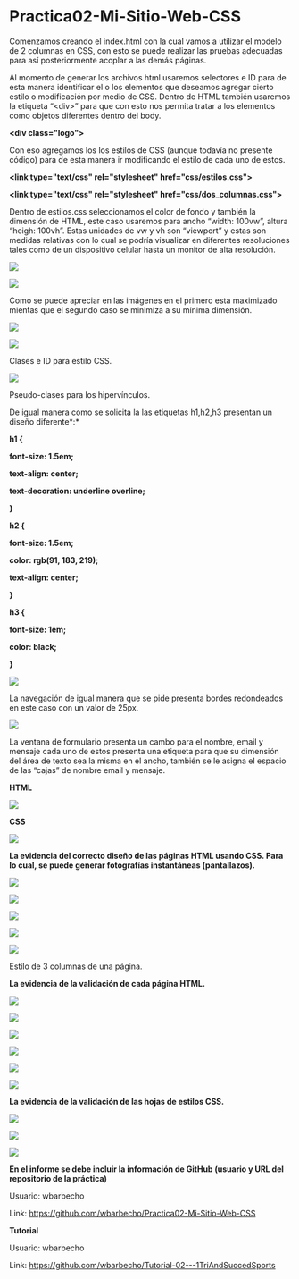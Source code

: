 Practica02-Mi-Sitio-Web-CSS
===========================

Comenzamos creando el index.html con la cual vamos a utilizar el modelo de 2
columnas en CSS, con esto se puede realizar las pruebas adecuadas para así
posteriormente acoplar a las demás páginas.

Al momento de generar los archivos html usaremos selectores e ID para de esta
manera identificar el o los elementos que deseamos agregar cierto estilo o
modificación por medio de CSS. Dentro de HTML también usaremos la etiqueta
“\<div\>” para que con esto nos permita tratar a los elementos como objetos
diferentes dentro del body.

**\<div class="logo"\>**

Con eso agregamos los los estilos de CSS (aunque todavía no presente código)
para de esta manera ir modificando el estilo de cada uno de estos.

**\<link type="text/css" rel="stylesheet" href="css/estilos.css"\>**

**\<link type="text/css" rel="stylesheet" href="css/dos_columnas.css"\>**

Dentro de estilos.css seleccionamos el color de fondo y también la dimensión de
HTML, este caso usaremos para ancho “width: 100vw”, altura “heigh: 100vh”. Estas
unidades de vw y vh son “viewport” y estas son medidas relativas con lo cual se
podría visualizar en diferentes resoluciones tales como de un dispositivo
celular hasta un monitor de alta resolución.

![](media/6f32b7da408cf68484478aa3c2da1eb1.png)

![](media/acf7bb1c79225dcda047143c2566fad5.png)

Como se puede apreciar en las imágenes en el primero esta maximizado mientas que
el segundo caso se minimiza a su mínima dimensión.

![](media/b54001f3e518d34d6e6ca49b8bf1059f.png)

![](media/33ef29380da2dfa01844dc93da435ac0.png)

Clases e ID para estilo CSS.

![](media/714f46c7a0ac498bf697123ca46d4563.png)

Pseudo-clases para los hipervínculos.

De igual manera como se solicita la las etiquetas h1,h2,h3 presentan un diseño
diferente*:*

**h1 {**

**font-size: 1.5em;**

**text-align: center;**

**text-decoration: underline overline;**

**}**

**h2 {**

**font-size: 1.5em;**

**color: rgb(91, 183, 219);**

**text-align: center;**

**}**

**h3 {**

**font-size: 1em;**

**color: black;**

**}**

![](media/0e6b37d3a53d42f7da3d15a38d96aaa6.png)

La navegación de igual manera que se pide presenta bordes redondeados en este
caso con un valor de 25px.

![](media/3d06cfecd3e331ae3366b352a56a7ed8.png)

La ventana de formulario presenta un cambo para el nombre, email y mensaje cada
uno de estos presenta una etiqueta para que su dimensión del área de texto sea
la misma en el ancho, también se le asigna el espacio de las “cajas” de nombre
email y mensaje.

**HTML**

![](media/4c3718519432343169282ba89fae69d1.png)

**CSS**

![](media/bdc1b21938a798e63b4ca13312da8f96.png)

**La evidencia del correcto diseño de las páginas HTML usando CSS. Para lo cual,
se puede generar fotografías instantáneas (pantallazos).**

![](media/52394ef90b997c36c49232535542c225.png)

![](media/facedaaac1bcf5e223513b7276c47ec4.png)

![](media/4f5141b2301c0625bab60f1f43c1e3de.png)

![](media/39347bf0cde9d9616411207ef30f3af3.png)

![](media/7cf27b4a7e46f25654641e9379e15669.png)

Estilo de 3 columnas de una página.

**La evidencia de la validación de cada página HTML.**

![](media/148cdc6f87d0bebce6d1df1f8135d81b.png)

![](media/3119249eed57fd40478ec5662dc945b8.png)

![](media/b76bd6567e7856c8549718b1f251e2eb.png)

![](media/54329010a5cab2d1aadb001a4aa05425.png)

![](media/e1eb5fd23baa71812d21d5b39f3a5c69.png)

![](media/7b58ed2ee36a93921d61a0cc1fce9a1a.png)

**La evidencia de la validación de las hojas de estilos CSS.**

![](media/8bf88f73b622e799a434801522b144c1.png)

![](media/0f4bd85373b85af54de587ac0d735583.png)

![](media/a47e7d8d42d9b21a1d90edc7ff04fd2d.png)

**En el informe se debe incluir la información de GitHub (usuario y URL del
repositorio de la práctica)**

Usuario: wbarbecho

Link: <https://github.com/wbarbecho/Practica02-Mi-Sitio-Web-CSS>

**Tutorial**

Usuario: wbarbecho

Link: <https://github.com/wbarbecho/Tutorial-02---1TriAndSuccedSports>
